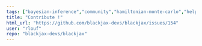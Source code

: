 ```yaml
---
tags: ["bayesian-inference","community","hamiltonian-monte-carlo","help-wanted","probabilistic-programming","sampling-methods"]
title: "Contribute !"
html_url: "https://github.com/blackjax-devs/blackjax/issues/154"
user: "rlouf"
repo: "blackjax-devs/blackjax"
---
```


